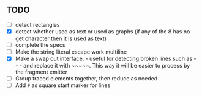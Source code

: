 ## TODO
- [ ] detect rectangles
- [x] detect whether used as text or used as graphs (if any of the 8 has no get character then it is used as text) 
- [ ] complete the specs
- [ ] Make the string literal escape work multiline
- [x] Make a swap out interface. 
      - useful for detecting broken lines such as - - - and replace it with ~~~~~. This way
        it will be easier to process by the fragment emitter
- [ ] Group traced elements together, then reduce as needed
- [ ] Add `#` as square start marker for lines
